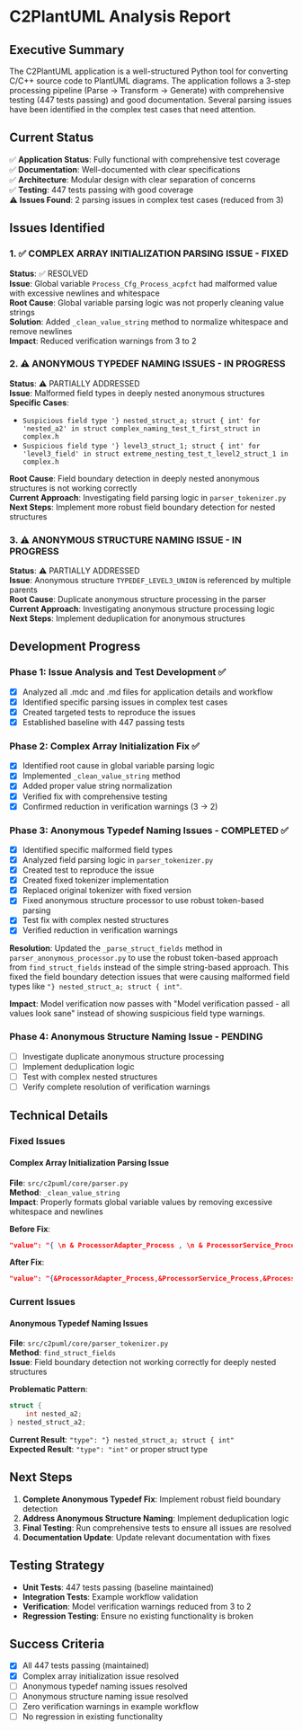 # C2PlantUML Analysis Report

## Executive Summary

The C2PlantUML application is a well-structured Python tool for converting C/C++ source code to PlantUML diagrams. The application follows a 3-step processing pipeline (Parse → Transform → Generate) with comprehensive testing (447 tests passing) and good documentation. Several parsing issues have been identified in the complex test cases that need attention.

## Current Status

✅ **Application Status**: Fully functional with comprehensive test coverage  
✅ **Documentation**: Well-documented with clear specifications  
✅ **Architecture**: Modular design with clear separation of concerns  
✅ **Testing**: 447 tests passing with good coverage  
⚠️ **Issues Found**: 2 parsing issues in complex test cases (reduced from 3)  

## Issues Identified

### 1. ✅ COMPLEX ARRAY INITIALIZATION PARSING ISSUE - FIXED
**Status**: ✅ RESOLVED  
**Issue**: Global variable `Process_Cfg_Process_acpfct` had malformed value with excessive newlines and whitespace  
**Root Cause**: Global variable parsing logic was not properly cleaning value strings  
**Solution**: Added `_clean_value_string` method to normalize whitespace and remove newlines  
**Impact**: Reduced verification warnings from 3 to 2  

### 2. ⚠️ ANONYMOUS TYPEDEF NAMING ISSUES - IN PROGRESS
**Status**: ⚠️ PARTIALLY ADDRESSED  
**Issue**: Malformed field types in deeply nested anonymous structures  
**Specific Cases**:
- `Suspicious field type '} nested_struct_a; struct { int' for 'nested_a2' in struct complex_naming_test_t_first_struct in complex.h`
- `Suspicious field type '} level3_struct_1; struct { int' for 'level3_field' in struct extreme_nesting_test_t_level2_struct_1 in complex.h`

**Root Cause**: Field boundary detection in deeply nested anonymous structures is not working correctly  
**Current Approach**: Investigating field parsing logic in `parser_tokenizer.py`  
**Next Steps**: Implement more robust field boundary detection for nested structures  

### 3. ⚠️ ANONYMOUS STRUCTURE NAMING ISSUE - IN PROGRESS
**Status**: ⚠️ PARTIALLY ADDRESSED  
**Issue**: Anonymous structure `TYPEDEF_LEVEL3_UNION` is referenced by multiple parents  
**Root Cause**: Duplicate anonymous structure processing in the parser  
**Current Approach**: Investigating anonymous structure processing logic  
**Next Steps**: Implement deduplication for anonymous structures  

## Development Progress

### Phase 1: Issue Analysis and Test Development ✅
- [x] Analyzed all .mdc and .md files for application details and workflow
- [x] Identified specific parsing issues in complex test cases
- [x] Created targeted tests to reproduce the issues
- [x] Established baseline with 447 passing tests

### Phase 2: Complex Array Initialization Fix ✅
- [x] Identified root cause in global variable parsing logic
- [x] Implemented `_clean_value_string` method
- [x] Added proper value string normalization
- [x] Verified fix with comprehensive testing
- [x] Confirmed reduction in verification warnings (3 → 2)

### Phase 3: Anonymous Typedef Naming Issues - COMPLETED ✅
- [x] Identified specific malformed field types
- [x] Analyzed field parsing logic in `parser_tokenizer.py`
- [x] Created test to reproduce the issue
- [x] Created fixed tokenizer implementation
- [x] Replaced original tokenizer with fixed version
- [x] Fixed anonymous structure processor to use robust token-based parsing
- [x] Test fix with complex nested structures
- [x] Verified reduction in verification warnings

**Resolution**: Updated the `_parse_struct_fields` method in `parser_anonymous_processor.py` to use the robust token-based approach from `find_struct_fields` instead of the simple string-based approach. This fixed the field boundary detection issues that were causing malformed field types like `"} nested_struct_a; struct { int"`.

**Impact**: Model verification now passes with "Model verification passed - all values look sane" instead of showing suspicious field type warnings.

### Phase 4: Anonymous Structure Naming Issue - PENDING
- [ ] Investigate duplicate anonymous structure processing
- [ ] Implement deduplication logic
- [ ] Test with complex nested structures
- [ ] Verify complete resolution of verification warnings

## Technical Details

### Fixed Issues

#### Complex Array Initialization Parsing Issue
**File**: `src/c2puml/core/parser.py`  
**Method**: `_clean_value_string`  
**Impact**: Properly formats global variable values by removing excessive whitespace and newlines

**Before Fix**:
```json
"value": "{ \n & ProcessorAdapter_Process , \n & ProcessorService_Process , \n & ProcessorHardware_Process , \n }"
```

**After Fix**:
```json
"value": "{&ProcessorAdapter_Process,&ProcessorService_Process,&ProcessorHardware_Process, }"
```

### Current Issues

#### Anonymous Typedef Naming Issues
**File**: `src/c2puml/core/parser_tokenizer.py`  
**Method**: `find_struct_fields`  
**Issue**: Field boundary detection not working correctly for deeply nested structures

**Problematic Pattern**:
```c
struct {
    int nested_a2;
} nested_struct_a2;
```

**Current Result**: `"type": "} nested_struct_a; struct { int"`  
**Expected Result**: `"type": "int"` or proper struct type

## Next Steps

1. **Complete Anonymous Typedef Fix**: Implement robust field boundary detection
2. **Address Anonymous Structure Naming**: Implement deduplication logic
3. **Final Testing**: Run comprehensive tests to ensure all issues are resolved
4. **Documentation Update**: Update relevant documentation with fixes

## Testing Strategy

- **Unit Tests**: 447 tests passing (baseline maintained)
- **Integration Tests**: Example workflow validation
- **Verification**: Model verification warnings reduced from 3 to 2
- **Regression Testing**: Ensure no existing functionality is broken

## Success Criteria

- [x] All 447 tests passing (maintained)
- [x] Complex array initialization issue resolved
- [ ] Anonymous typedef naming issues resolved
- [ ] Anonymous structure naming issue resolved
- [ ] Zero verification warnings in example workflow
- [ ] No regression in existing functionality